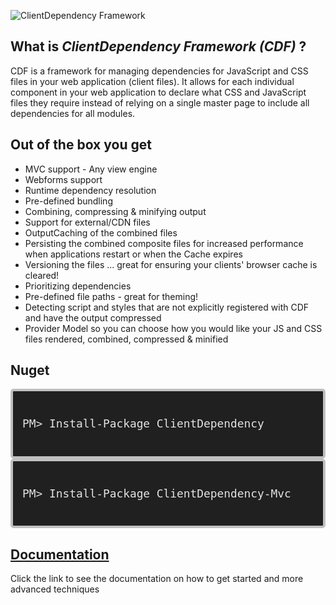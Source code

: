 
![ClientDependency Framework](http://shazwazza.com/Content/Downloads/ClientDependencyLogo.png)

## What is *ClientDependency Framework (CDF)* ?

CDF is a framework for managing dependencies for JavaScript and CSS files in your web application (client files). It allows for each individual component in your web application to declare what CSS and JavaScript files they require instead of relying on a single master page to include all dependencies for all modules. 

## Out of the box you get

* MVC support - Any view engine
* Webforms support
* Runtime dependency resolution
* Pre-defined bundling
* Combining, compressing & minifying output
* Support for external/CDN files
* OutputCaching of the combined files
* Persisting the combined composite files for increased performance when applications restart or when the Cache expires
* Versioning the files ... great for ensuring your clients' browser cache is cleared!
* Prioritizing dependencies
* Pre-defined file paths - great for theming!
* Detecting script and styles that are not explicitly registered with CDF and have the output compressed
* Provider Model so you can choose how you would like your JS and CSS files rendered, combined, compressed & minified

## Nuget

<div style="background-color: #202020;border: 4px solid silver;border-bottom-left-radius: 5px 5px;border-bottom-right-radius: 5px 5px;border-top-left-radius: 5px 5px;border-top-right-radius: 5px 5px;color: #E2E2E2;display: block;font: normal normal normal 1.5em/normal 'andale mono', 'lucida console', monospace;line-height: 1.5em;overflow: auto;padding: 15px;" >
   <p>
         <code>PM&gt; Install-Package ClientDependency</code>
   </p>
</div>

<div  style="background-color: #202020;border: 4px solid silver;border-bottom-left-radius: 5px 5px;border-bottom-right-radius: 5px 5px;border-top-left-radius: 5px 5px;border-top-right-radius: 5px 5px;color: #E2E2E2;display: block;font: normal normal normal 1.5em/normal 'andale mono', 'lucida console', monospace;line-height: 1.5em;overflow: auto;padding: 15px;">
   <p>
         <code>PM&gt; Install-Package ClientDependency-Mvc</code>
   </p>
</div>

## [Documentation](https://github.com/Shandem/ClientDependency/wiki)

Click the link to see the documentation on how to get started and more advanced techniques



